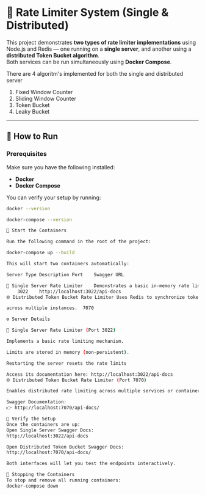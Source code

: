 # 🚀 Rate Limiter System (Single & Distributed)

This project demonstrates **two types of rate limiter implementations** using Node.js and Redis — one running on a **single server**, and another using a **distributed Token Bucket algorithm**.  
Both services can be run simultaneously using **Docker Compose**.

There are 4 algoritm's implemented for both the single and distributed server
1. Fixed Window Counter
2. Sliding Window Counter
3. Token Bucket
4. Leaky Bucket
---

## 🧩 How to Run

### Prerequisites
Make sure you have the following installed:
- **Docker**
- **Docker Compose**

You can verify your setup by running:
```bash
docker --version

docker-compose --version

🐳 Start the Containers

Run the following command in the root of the project:

docker-compose up --build

This will start two containers automatically:

Server Type	Description	Port	Swagger URL

🧱 Single Server Rate Limiter	Demonstrates a basic in-memory rate limiter.
	3022	http://localhost:3022/api-docs
🌐 Distributed Token Bucket Rate Limiter	Uses Redis to synchronize tokens

across multiple instances.	7070	

⚙️ Server Details

🧱 Single Server Rate Limiter (Port 3022)

Implements a basic rate limiting mechanism.

Limits are stored in memory (non-persistent).

Restarting the server resets the rate limits

Access its documentation here: http://localhost:3022/api-docs
🌐 Distributed Token Bucket Rate Limiter (Port 7070)

Enables distributed rate limiting across multiple services or containers.

Swagger Documentation:
👉 http://localhost:7070/api-docs/

🧾 Verify the Setup
Once the containers are up:
Open Single Server Swagger Docs:
http://localhost:3022/api-docs

Open Distributed Token Bucket Swagger Docs:
http://localhost:7070/api-docs/

Both interfaces will let you test the endpoints interactively.

🛑 Stopping the Containers
To stop and remove all running containers:
docker-compose down
